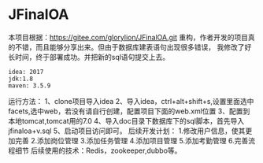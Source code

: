 # JFinalOA
本项目根据：https://gitee.com/glorylion/JFinalOA.git 重构，作者开发的项目真的不错，而且能够分享出来。但由于数据库建表语句出现很多错误，
我修改了好长时间，终于部署成功。并把新的sql语句提交上去。

    idea: 2017
    jdk:1.8
    maven: 3.5.9
运行方法：
    1、clone项目导入idea
    2、导入idea，ctrl+alt+shift+s,设置里面选中facets,选中web，若没有请自行创建，配置项目下面的web.xml位置
    3、配置到本地tomcat,tomcat用的7.0
    4、导入doc目录下数据库下的sql脚本，首先导入jfinaloa+v.sql
    5、启动项目访问即可。
后续开发计划：
    1.修改用户信息，使其更加完善
    2.添加岗位管理
    3.添加任务管理
    4.添加项目管理
    5.添加考勤管理
    6.完善流程细节
后续使用的技术：Redis，zookeeper,dubbo等。
